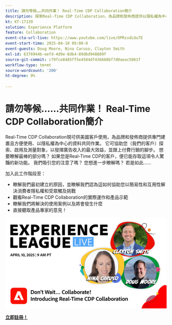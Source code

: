 ```yaml
---
title: 請勿等候……共同作業！ Real-Time CDP Collaboration簡介
description: 探索Real-Time CDP Collaboration，為品牌和發佈商提供以隱私權為中心的資料解決方案，以增強受眾啟用、最大化廣告收入，並簡化付費媒體工作 — 包含產品示範、專家深入分析和即將推出的使用案例。
kt: KT-17139
solution: Experience Platform
feature: Collaboration
event-cta-url-live: https://www.youtube.com/live/OPRzvdLUu7E
event-start-time: 2025-04-10 09:00-8
event-guests: Doug Moore, Nina Caruso, Clayton Smith
exl-id: 6376944b-eefd-4d9e-8db4-89d6d948889f
source-git-commit: c79fce8485ff5e4584df436688bf7d0aeac5061f
workflow-type: tm+mt
source-wordcount: '200'
ht-degree: 0%

---
```


# 請勿等候……共同作業！ Real-Time CDP Collaboration簡介

Real-Time CDP Collaboration現可供美國客戶使用，為品牌和發佈商提供專門建置且方便使用、以隱私權為中心的資料共同作業。 它可協助您（我們的客戶）探索、啟用及測量對象，以發揮廣告收入的最大效益，並跟上付費行銷的腳步。 想要瞭解最棒的部分嗎？ 如果您是Real-Time CDP的客戶，便已能存取這項令人驚豔的新功能。 我們吸引您的注意了嗎？ 您想進一步瞭解嗎？ 若是如此……

加入此工作階段至：

* 瞭解我們最初建立的原因，並瞭解我們認為這如何協助您以簡易性和互用性解決消費者隱私權和受眾觸及挑戰
* 觀看Real-Time CDP Collaboration的實際運作和產品示範
* 瞭解我們將解決的使用案例以及將會發生什麼
* 直接聽取產品專家的意見！

[![ExL LIVE 4月10日2025](assets/WebBanner_Apr10_2025.jpg)](https://engage.adobe.com/ExpLeagueLive-250410.html)

[**立即註冊！**](https://engage.adobe.com/ExpLeagueLive-250410.html)
